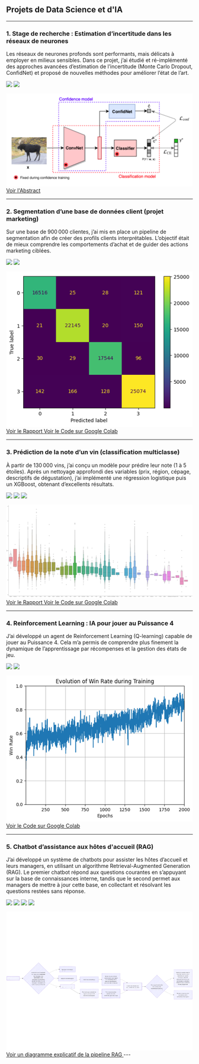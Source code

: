 ## Projets de Data Science et d'IA

---

### 1. Stage de recherche : Estimation d’incertitude dans les réseaux de neurones
Les réseaux de neurones profonds sont performants, mais délicats à employer en milieux sensibles. Dans ce projet, j’ai étudié et ré-implémenté des approches avancées d’estimation de l’incertitude (Monte Carlo Dropout, ConfidNet) et proposé de nouvelles méthodes pour améliorer l’état de l’art.

[![](https://img.shields.io/badge/Python-white?logo=Python)](#)
[![](https://img.shields.io/badge/Tensorflow-white?logo=Tensorflow)](#)

<img src="images/ConfidNet.png" alt="Exemple de méthodes de mesure de l'incertitude : ConfidNet">

<a href="/pdf/Rapport_de_Stage.pdf" target="_blank" rel="noopener noreferrer">
  Voir l'Abstract
</a>

---

### 2. Segmentation d’une base de données client (projet marketing)
Sur une base de 900 000 clientes, j’ai mis en place un pipeline de segmentation afin de créer des profils clients interprétables. L’objectif était de mieux comprendre les comportements d’achat et de guider des actions marketing ciblées.

[![](https://img.shields.io/badge/Python-white?logo=Python)](#)
[![](https://img.shields.io/badge/Scikit_Learn-white?logo=Scikit-Learn)](#)

<img src="images/SEGBO_Heatmap.png" alt="Heatmap de la performance de l'algorithme d'affectation">

<a href="/pdf/Projet_SEGBO.pdf" target="_blank" rel="noopener noreferrer">
  Voir le Rapport
</a>

<a href="https://colab.research.google.com/drive/1B94dVjn-zX4Q8ZtYT8QObMjvjULUpKbD" target="_blank" rel="noopener noreferrer">
  Voir le Code sur Google Colab
</a>

---

### 3. Prédiction de la note d’un vin (classification multiclasse)
À partir de 130 000 vins, j’ai conçu un modèle pour prédire leur note (1 à 5 étoiles). Après un nettoyage approfondi des variables (prix, région, cépage, descriptifs de dégustation), j’ai implémenté une régression logistique puis un XGBoost, obtenant d’excellents résultats.

[![](https://img.shields.io/badge/Python-white?logo=Python)](#)
[![](https://img.shields.io/badge/Scikit_Learn-white?logo=Scikit-Learn)](#)
[![](https://img.shields.io/badge/XGBoost-white?logo=Xing)](#)

<img src="images/SE_Countries.png" alt="Analyse exploratoire de la relation entre notes des vins et pays producteurs">

<a href="/pdf/Projet_SDE_Victor_GUILLARD.pdf" target="_blank" rel="noopener noreferrer">
  Voir le Rapport
</a>

<a href="https://colab.research.google.com/drive/1uIB-5KZ02RgDeXS8ZM-ytIbKiyp1N5HZ#scrollTo=iNhjekzgFfok" target="_blank" rel="noopener noreferrer">
  Voir le Code sur Google Colab
</a>

---

### 4. Reinforcement Learning : IA pour jouer au Puissance 4
J’ai développé un agent de Reinforcement Learning (Q-learning) capable de jouer au Puissance 4. Cela m’a permis de comprendre plus finement la dynamique de l’apprentissage par récompenses et la gestion des états de jeu.

[![](https://img.shields.io/badge/Python-white?logo=Python)](#)
[![](https://img.shields.io/badge/RL-white?logo=Python)](#)

<img src="images/GraphRL.png" alt="Evolution du winrate de l'algorithme de Q-Learning">

<a href="https://colab.research.google.com/drive/1HZegRx9fYePS_Wf6cg2Psetrcyz1bhKy" target="_blank" rel="noopener noreferrer">
  Voir le Code sur Google Colab
</a>

---

### 5. Chatbot d’assistance aux hôtes d'accueil (RAG)
J’ai développé un système de chatbots pour assister les hôtes d’accueil et leurs managers, en utilisant un algorithme Retrieval-Augmented Generation (RAG). Le premier chatbot répond aux questions courantes en s’appuyant sur la base de connaissances interne, tandis que le second permet aux managers de mettre à jour cette base, en collectant et résolvant les questions restées sans réponse.

[![](https://img.shields.io/badge/Python-white?logo=Python)](#)
[![](https://img.shields.io/badge/GCP-white?logo=GoogleCloud)](#)
[![](https://img.shields.io/badge/VertexAI-white?logo=Google)](#)
[![](https://img.shields.io/badge/RAG-white)](#)

<img src="images/PipelineRAG.png" alt="Diagramme de la pipeline de l'algorithme RAG pour le chatbot dédié aux hôtes">

<a href="images/PipelineRAG.png" target="_blank" rel="noopener noreferrer">
  Voir un diagramme explicatif de la pipeline RAG
</a>
---
